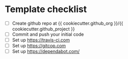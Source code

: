 Template checklist
==================

* [ ] Create github repo at {{ cookiecutter.github_org }}/{{ cookiecutter.github_project }}
* [ ] Commit and push your initial code
* [ ] Set up https://travis-ci.com
* [ ] Set up https://gitcop.com
* [ ] Set up https://dependabot.com/
